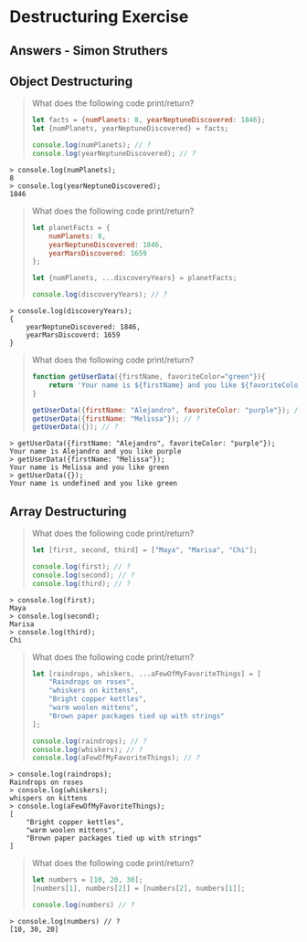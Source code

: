 # Destructuring Exercise
## Answers - Simon Struthers

## Object Destructuring

> What does the following code print/return?
> ```js
> let facts = {numPlanets: 8, yearNeptuneDiscovered: 1846};
> let {numPlanets, yearNeptuneDiscovered} = facts;
>
> console.log(numPlanets); // ?
> console.log(yearNeptuneDiscovered); // ?
> ```

```
> console.log(numPlanets);
8
> console.log(yearNeptuneDiscovered);
1846
```


> What does the following code print/return?
> ```js
> let planetFacts = {
>     numPlanets: 8,
>     yearNeptuneDiscovered: 1846,
>     yearMarsDiscovered: 1659
> };
>
> let {numPlanets, ...discoveryYears} = planetFacts;
>
> console.log(discoveryYears); // ?
> ```

```
> console.log(discoveryYears);
{
    yearNeptuneDiscovered: 1846,
    yearMarsDiscoverd: 1659
}
```


> What does the following code print/return?
> ```js
> function getUserData({firstName, favoriteColor="green"}){
>     return 'Your name is ${firstName} and you like ${favoriteColor}`;
> }
>
> getUserData({firstName: "Alejandro", favoriteColor: "purple"}); // ?
> getUserData({firstName: "Melissa"}); // ?
> getUserData({}); // ?
> ```

```
> getUserData({firstName: "Alejandro", favoriteColor: "purple"});
Your name is Alejandro and you like purple
> getUserData({firstName: "Melissa"});
Your name is Melissa and you like green
> getUserData({});
Your name is undefined and you like green
```


## Array Destructuring

> What does the following code print/return?
> ```js
> let [first, second, third] = ["Maya", "Marisa", "Chi"];
>
> console.log(first); // ?
> console.log(second); // ?
> console.log(third); // ?
> ```

```
> console.log(first);
Maya
> console.log(second);
Marisa
> console.log(third);
Chi
```


> What does the following code print/return?
> ```js
> let [raindrops, whiskers, ...aFewOfMyFavoriteThings] = [
>     "Raindrops on roses",
>     "whiskers on kittens",
>     "Bright copper kettles",
>     "warm woolen mittens",
>     "Brown paper packages tied up with strings"
> ];
>
> console.log(raindrops); // ?
> console.log(whiskers); // ?
> console.log(aFewOfMyFavoriteThings); // ?
> ```

```
> console.log(raindrops);
Raindrops on roses
> console.log(whiskers);
whispers on kittens
> console.log(aFewOfMyFavoriteThings);
[
    "Bright copper kettles",
    "warm woolen mittens",
    "Brown paper packages tied up with strings"
]
```


> What does the following code print/return?
> ```js
> let numbers = [10, 20, 30];
> [numbers[1], numbers[2]] = [numbers[2], numbers[1]];
>
> console.log(numbers) // ?
> ```

```
> console.log(numbers) // ?
[10, 30, 20]
```
